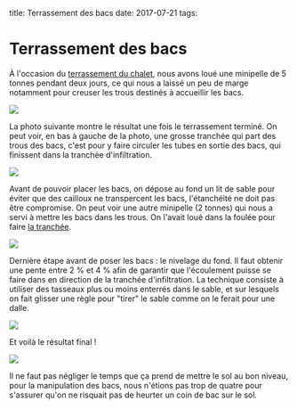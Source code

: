 title: Terrassement des bacs
date: 2017-07-21
tags:

# Terrassement des bacs

&Agrave; l'occasion du [terrassement du chalet]({filename}/chalet/terrassement.md), nous avons loué une minipelle de 5 tonnes pendant deux jours, ce qui nous a laissé un peu de marge notamment pour creuser les trous destinés à accueillir les bacs.

<img src="images/epuration/minipelle_5t.JPG"/>

La photo suivante montre le résultat une fois le terrassement terminé. On peut voir, en bas à gauche de la photo, une grosse tranchée qui part des trous des bacs, c'est pour y faire circuler les tubes en sortie des bacs, qui finissent dans la tranchée d'infiltration.

<img src="images/epuration/terrassement_brut.JPG"/>

Avant de pouvoir placer les bacs, on dépose au fond un lit de sable pour éviter que des cailloux ne transpercent les bacs, l'étanchéité ne doit pas être compromise. On peut voir une autre minipelle (2 tonnes) qui nous a servi à mettre les bacs dans les trous. On l'avait loué dans la foulée pour faire [la tranchée]({filename}/XXX).

<img src="images/epuration/preparation_deplacement.JPG"/>

Dernière étape avant de poser les bacs : le nivelage du fond. Il faut obtenir une pente entre 2 % et 4 % afin de garantir que l'écoulement puisse se faire dans en direction de la tranchée d'infiltration. La technique consiste à utiliser des tasseaux plus ou moins enterrés dans le sable, et sur lesquels on fait glisser une règle pour "tirer" le sable comme on le ferait pour une dalle.

<img src="images/epuration/nivelage_fond.JPG"/>

Et voilà le résultat final !

<img src="images/epuration/bacs_installes.JPG"/>

Il ne faut pas négliger le temps que ça prend de mettre le sol au bon niveau, pour la manipulation des bacs, nous n'étions pas trop de quatre pour s'assurer qu'on ne risquait pas de heurter un coin de bac sur le sol.
